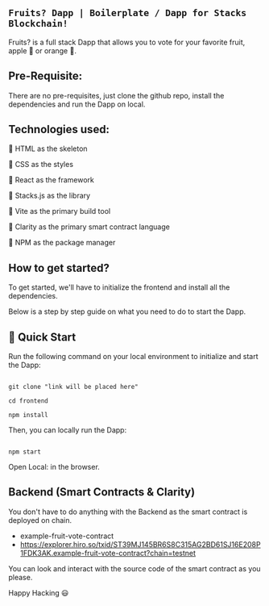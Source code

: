 ## ` Fruits? Dapp | Boilerplate / Dapp for Stacks Blockchain! `

Fruits? is a full stack Dapp that allows you to vote for your favorite fruit, apple 🍏 or orange 🍊.

## Pre-Requisite:

There are no pre-requisites, just clone the github repo, install the dependencies and run the Dapp on local.

## Technologies used:

🌟 HTML as the skeleton

🌟 CSS as the styles

🌟 React as the framework

🌟 Stacks.js as the library

🌟 Vite as the primary build tool

🌟 Clarity as the primary smart contract language

🌟 NPM as the package manager

## How to get started?

To get started, we'll have to initialize the frontend and install all the dependencies.

Below is a step by step guide on what you need to do to start the Dapp.

## 🚀 Quick Start

Run the following command on your local environment to initialize and start the Dapp:

```

git clone "link will be placed here"

cd frontend

npm install

```

Then, you can locally run the Dapp:

```

npm start

```

Open Local: in the browser.

## Backend (Smart Contracts & Clarity)

You don't have to do anything with the Backend as the smart contract is deployed on chain.

- example-fruit-vote-contract
- https://explorer.hiro.so/txid/ST39MJ145BR6S8C315AG2BD61SJ16E208P1FDK3AK.example-fruit-vote-contract?chain=testnet

You can look and interact with the source code of the smart contract as you please.

Happy Hacking 😃
